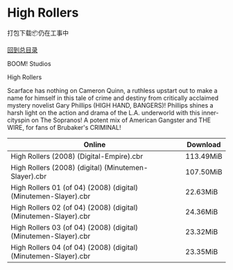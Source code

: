 # High Rollers

打包下载📦仍在工事中

[回到总目录](/Catalogs.md)

BOOM! Studios

High Rollers

Scarface has nothing on Cameron Quinn, a ruthless upstart out to make a name for himself in this tale of crime and destiny from critically acclaimed mystery novelist Gary Phillips (HIGH HAND, BANGERS)! Phillips shines a harsh light on the action and drama of the L.A. underworld with this inner-cityspin on The Sopranos! A potent mix of American Gangster and THE WIRE, for fans of Brubaker's CRIMINAL!





Online | Download
--- | ---
High Rollers (2008) (Digital-Empire).cbr | 113.49MiB
High Rollers (2008) (digital) (Minutemen-Slayer).cbr | 107.50MiB
High Rollers 01 (of 04) (2008) (digital) (Minutemen-Slayer).cbr | 22.63MiB
High Rollers 02 (of 04) (2008) (digital) (Minutemen-Slayer).cbr | 24.36MiB
High Rollers 03 (of 04) (2008) (digital) (Minutemen-Slayer).cbr | 23.32MiB
High Rollers 04 (of 04) (2008) (digital) (Minutemen-Slayer).cbr | 23.35MiB
